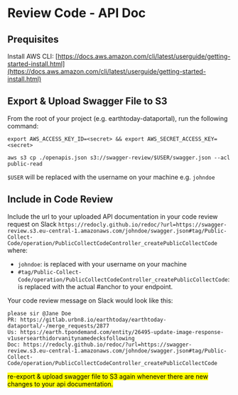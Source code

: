 # Review Code - API Doc

## Prequisites

Install AWS CLI: [https://docs.aws.amazon.com/cli/latest/userguide/getting-started-install.html](https://docs.aws.amazon.com/cli/latest/userguide/getting-started-install.html)

## Export & Upload Swagger File to S3

From the root of your project (e.g. earthtoday-dataportal), run the following command:

```
export AWS_ACCESS_KEY_ID=<secret> && export AWS_SECRET_ACCESS_KEY=<secret>

aws s3 cp ./openapis.json s3://swagger-review/$USER/swagger.json --acl public-read
```

`$USER` will be replaced with the username on your machine e.g. `johndoe`

## Include in Code Review

Include the url to your uploaded API documentation in your code review request on Slack `https://redocly.github.io/redoc/?url=https://swagger-review.s3.eu-central-1.amazonaws.com/johndoe/swagger.json#tag/Public-Collect-Code/operation/PublicCollectCodeController_createPublicCollectCode` where:

* `johndoe`: is replaced with your username on your machine
* `#tag/Public-Collect-Code/operation/PublicCollectCodeController_createPublicCollectCode`: is replaced with the actual #anchor to your endpoint.

Your code review message on Slack would look like this:

```
please sir @Jane Doe
PR: https://gitlab.urbn8.io/earthtoday/earthtoday-dataportal/-/merge_requests/2877
Us: https://earth.tpondemand.com/entity/26495-update-image-response-v1usersearthidorvanitynamedecksfollowing
Doc: https://redocly.github.io/redoc/?url=https://swagger-review.s3.eu-central-1.amazonaws.com/johndoe/swagger.json#tag/Public-Collect-Code/operation/PublicCollectCodeController_createPublicCollectCode
```


<mark style="background-color:yellow;">re-export & upload swagger file to S3 again whenever there are new changes to your api documentation.</mark>
